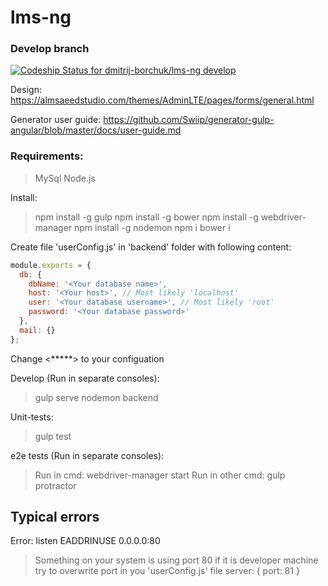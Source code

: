 # lms-ng

### Develop branch
[ ![Codeship Status for dmitrij-borchuk/lms-ng develop](https://app.codeship.com/projects/6100caf0-cc6c-0134-17a1-7eac565ffce4/status?branch=develop)](https://app.codeship.com/projects/200206)

Design: https://almsaeedstudio.com/themes/AdminLTE/pages/forms/general.html

Generator user guide: https://github.com/Swiip/generator-gulp-angular/blob/master/docs/user-guide.md

### Requirements:
  > MySql
  > Node.js

Install:
  > npm install -g gulp
  > npm install -g bower
  > npm install -g webdriver-manager
  > npm install -g nodemon
  > npm i
  > bower i

Create file 'userConfig.js' in 'backend' folder with following content:
```javascript
module.exports = {
  db: {
    dbName: '<Your database name>',
    host: '<Your host>', // Most likely 'localhost'
    user: '<Your database username>', // Most likely 'root'
    password: '<Your database password>'
  },
  mail: {}
};
```
Change <*****> to your configuation


Develop (Run in separate consoles):
  > gulp serve
  > nodemon backend


Unit-tests:
  > gulp test


e2e tests (Run in separate consoles):
  > Run in cmd: webdriver-manager start
  > Run in other cmd: gulp protractor

## Typical errors

Error: listen EADDRINUSE 0.0.0.0:80
  > Something on your system is using port 80
  > if it is developer machine try to overwrite port in you 'userConfig.js' file
  >     server: { port: 81 }